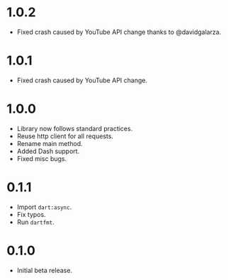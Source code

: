 # 1.0.2
- Fixed crash caused by YouTube API change thanks to @davidgalarza.

# 1.0.1
- Fixed crash caused by YouTube API change.

# 1.0.0
- Library now follows standard practices.
- Reuse http client for all requests.
- Rename main method.
- Added Dash support.
- Fixed misc bugs.

# 0.1.1
- Import `dart:async`.
- Fix typos. 
- Run `dartfmt`.

# 0.1.0
- Initial beta release.